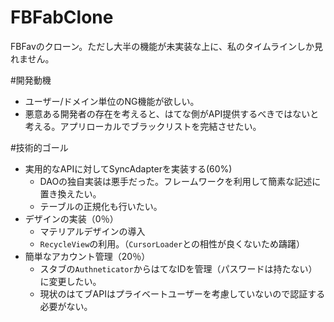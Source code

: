 FBFabClone
==========

FBFavのクローン。ただし大半の機能が未実装な上に、私のタイムラインしか見れません。

#開発動機

* ユーザー/ドメイン単位のNG機能が欲しい。
* 悪意ある開発者の存在を考えると、はてな側がAPI提供するべきではないと考える。アプリローカルでブラックリストを完結させたい。

#技術的ゴール

* 実用的なAPIに対してSyncAdapterを実装する(60%)
  * DAOの独自実装は悪手だった。フレームワークを利用して簡素な記述に置き換えたい。
  * テーブルの正規化も行いたい。
* デザインの実装（0％）
  * マテリアルデザインの導入
  * `RecycleView`の利用。（`CursorLoader`との相性が良くないため躊躇）
* 簡単なアカウント管理（20％）
  * スタブの`Authneticator`からはてなIDを管理（パスワードは持たない）に変更したい。
  * 現状のはてブAPIはプライベートユーザーを考慮していないので認証する必要がない。
